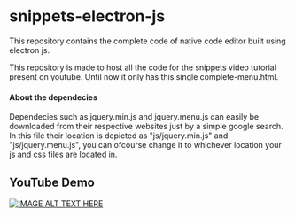 # snippets-electron-js
This repository contains the complete code of native code editor built using electron js.

This repository is made to host all the code for the snippets video tutorial present on youtube. Until now it only has this single complete-menu.html.

#### About the dependecies
Dependecies such as jquery.min.js and jquery.menu.js can easily be downloaded from their respective websites just by a simple google search.
In this file their location is depicted as "js/jquery.min.js" and "js/jquery.menu.js", you can ofcourse change it to whichever location your js and css files are located in.

## YouTube Demo
[![IMAGE ALT TEXT HERE](https://img.youtube.com/vi/YOUTUBE_VIDEO_ID_HERE/0.jpg)](https://www.youtube.com/watch?v=YOUTUBE_VIDEO_ID_HERE)
